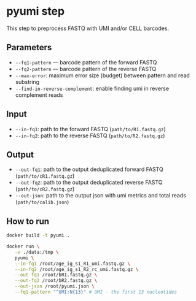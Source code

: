 # pyumi step

This step to preprocess FASTQ with UMI and/or CELL barcodes.

## Parameters

* `--fq1-pattern` — barcode pattern of the forward FASTQ
* `--fq2-pattern` — barcode pattern of the reverse FASTQ
* `--max-error`: maximum error size (budget) between pattern and read substring
* `--find-in-reverse-complement`: enable finding umi in reverse complement reads

## Input

* `--in-fq1`: path to the forward FASTQ (`path/to/R1.fastq.gz`)
* `--in-fq2`: path to the reverse FASTQ (`path/to/R2.fastq.gz`)

## Output

* `--out-fq1`: path to the output deduplicated forward FASTQ (`path/to/cR1.fastq.gz`)
* `--out-fq2`: path to the output deduplicated reverse FASTQ (`path/to/cR2.fastq.gz`)
* `--out-json`: path to the output json with umi metrics and total reads (`path/to/calib.json`)

## How to run

```bash
docker build -t pyumi .

docker run \
   -v ./data:/tmp \
   pyumi \
   --in-fq1 /root/age_ig_s1_R1_umi.fastq.gz \
   --in-fq2 /root/age_ig_s1_R2_rc_umi.fastq.gz \
   --out-fq1 /root/bR1.fastq.gz \
   --out-fq2 /root/bR2.fastq.gz \
   --out-json /root/pyumi.json \
   --fq1-pattern "^UMI:N{13}" # UMI - the first 13 nucleotides
```